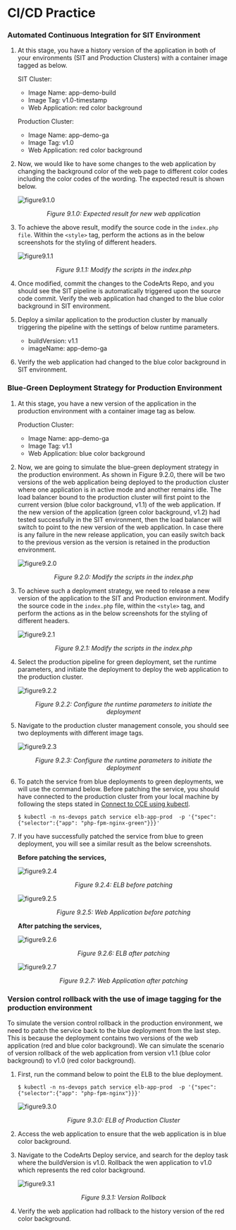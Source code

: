 # CI/CD Practice

### Automated Continuous Integration for SIT Environment
1. At this stage, you have a history version of the application in both of your environments (SIT and Production Clusters) with a container image tagged as below.

    SIT Cluster:
    * Image Name: app-demo-build
    * Image Tag: v1.0-timestamp
    * Web Application: red color background

    Production Cluster:
    * Image Name: app-demo-ga
    * Image Tag: v1.0
    * Web Application: red color background

2. Now, we would like to have some changes to the web application by changing the background color of the web page to different color codes including the color codes of the wording. The expected result is shown below.

    ![figure9.1.0](./images/9.1.0.png)

    *<p align="center"> Figure 9.1.0: Expected result for new web application </p>*

3. To achieve the above result, modify the source code in the ```index.php file```.  Within the ```<style>``` tag, perform the actions as in the below screenshots for the styling of different headers.

    ![figure9.1.1](./images/9.1.1.png)

    *<p align="center"> Figure 9.1.1: Modify the scripts in the index.php </p>*

4. Once modified, commit the changes to the CodeArts Repo, and you should see the SIT pipeline is automatically triggered upon the source code commit. Verify the web application had changed to the blue color background in SIT environment.

5. Deploy a similar application to the production cluster by manually triggering the pipeline with the settings of below runtime parameters.

    * buildVersion: v1.1
    * imageName: app-demo-ga

6. Verify the web application had changed to the blue color background in SIT environment.

### Blue-Green Deployment Strategy for Production Environment </p>

1. At this stage, you have a new version of the application in the production environment with a container image tag as below.

    Production Cluster:
    * Image Name: app-demo-ga
    * Image Tag: v1.1
    * Web Application: blue color background

2. Now, we are going to simulate the blue-green deployment strategy in the production environment. As shown in Figure 9.2.0, there will be two versions of the web application being deployed to the production cluster where one application is in active mode and another remains idle. The load balancer bound to the production cluster will first point to the current version (blue color background, v1.1) of the web application. If the new version of the application (green color background, v1.2) had tested successfully in the SIT environment, then the load balancer will switch to point to the new version of the web application. In case there is any failure in the new release application, you can easily switch back to the previous version as the version is retained in the production environment.

    ![figure9.2.0](./images/9.2.0.png)

    *<p align="center"> Figure 9.2.0: Modify the scripts in the index.php </p>*

3. To achieve such a deployment strategy, we need to release a new version of the application to the SIT and Production environment. Modify the source code in the ```index.php``` file, within the ```<style>``` tag, and perform the actions as in the below screenshots for the styling of different headers.

    ![figure9.2.1](./images/9.2.1.png)

    *<p align="center"> Figure 9.2.1: Modify the scripts in the index.php </p>*

4. Select the production pipeline for green deployment, set the runtime parameters, and initiate the deployment to deploy the web application to the production cluster. 

    ![figure9.2.2](./images/9.2.2.png)

    *<p align="center"> Figure 9.2.2: Configure the runtime parameters to initiate the deployment </p>*

5. Navigate to the production cluster management console, you should see two deployments with different image tags.

    ![figure9.2.3](./images/9.2.3.png)

    *<p align="center"> Figure 9.2.3: Configure the runtime parameters to initiate the deployment </p>*

6. To patch the service from blue deployments to green deployments, we will use the command below. Before patching the service, you should have connected to the production cluster from your local machine by following the steps stated in [Connect to CCE using kubectl](https://support.huaweicloud.com/intl/en-us/usermanual-cce/cce_10_0107.html).

    ```$ kubectl -n ns-devops patch service elb-app-prod  -p '{"spec":{"selector":{"app": "php-fpm-nginx-green"}}}'```

7. If you have successfully patched the service from blue to green deployment, you will see a similar result as the below screenshots.
    
    **Before patching the services,**

    ![figure9.2.4](./images/9.2.4.png)
    
    *<p align="center"> Figure 9.2.4: ELB before patching </p>*

    ![figure9.2.5](./images/9.2.5.png)
    
    *<p align="center"> Figure 9.2.5: Web Application before patching </p>*

    **After patching the services,**

    ![figure9.2.6](./images/9.2.6.png)
    
    *<p align="center"> Figure 9.2.6: ELB after patching </p>*

    ![figure9.2.7](./images/9.2.7.png)
    
    *<p align="center"> Figure 9.2.7: Web Application after patching </p>*

### Version control rollback with the use of image tagging for the production environment

To simulate the version control rollback in the production environment, we need to patch the service back to the blue deployment from the last step. This is because the deployment contains two versions of the web application (red and blue color background). We can simulate the scenario of version rollback of the web application from version v1.1 (blue color background) to v1.0 (red color background). 

1. First, run the command below to point the ELB to the blue deployment.
    
    ```$ kubectl -n ns-devops patch service elb-app-prod  -p '{"spec":{"selector":{"app": "php-fpm-nginx"}}}'```

    ![figure9.3.0](./images/9.3.0.png)
    
    *<p align="center"> Figure 9.3.0: ELB of Production Cluster </p>*

2. Access the web application to ensure that the web application is in blue color background.

3. Navigate to the CodeArts Deploy service, and search for the deploy task where the buildVersion is v1.0. Rollback the wen application to v1.0 which represents the red color background.

    ![figure9.3.1](./images/9.3.1.png)
    
    *<p align="center"> Figure 9.3.1: Version Rollback </p>*

4. Verify the web application had rollback to the history version of the red color background.